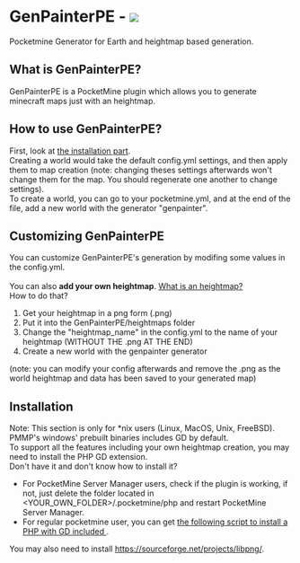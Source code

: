 # GenPainterPE - [![](https://poggit.pmmp.io/shield.approved/GenPainterPE)](https://poggit.pmmp.io/p/GenPainterPE)
Pocketmine Generator for Earth and heightmap based generation.

## What is GenPainterPE?
GenPainterPE is a PocketMine plugin which allows you to generate minecraft maps just with an heightmap.

## How to use GenPainterPE?
First, look at [the installation part](#installation).     
Creating a world would take the default config.yml settings, and then apply them to map creation (note: changing theses settings afterwards won't change them for the map. You should regenerate one another to change settings).    
To create a world, you can go to your pocketmine.yml, and at the end of the file, add a new world with the generator "genpainter".

## Customizing GenPainterPE
You can customize GenPainterPE's generation by modifing some values in the config.yml.    
<a id="add-heightmap"></a>    
You can also <b>add your own heightmap</b>. [What is an heightmap?](https://en.wikipedia.org/wiki/Heightmap)    
How to do that? 
1. Get your heightmap in a png form (.png)
2. Put it into the GenPainterPE/heightmaps folder
3. Change the "heightmap_name" in the config.yml to the name of your heightmap (WITHOUT THE .png AT THE END)
4. Create a new world with the genpainter generator     

(note: you can modify your config afterwards and remove the .png as the world heightmap and data has been saved to your generated map)


## Installation
Note: This section is only for *nix users (Linux, MacOS, Unix, FreeBSD). PMMP's windows' prebuilt binaries includes GD by default.    
To support all the features including your own heightmap creation, you may need to install the PHP GD extension.    
Don't have it and don't know how to install it?
- For PocketMine Server Manager users, check if the plugin is working, if not, just delete the folder located in &lt;YOUR\_OWN\_FOLDER&gt;/.pocketmine/php and restart PocketMine Server Manager.
- For regular pocketmine user, you can get <a href="https://psm.mcpe.fun/download/PHP/compile.sh">the following script to install a PHP with GD included </a>.

You may also need to install https://sourceforge.net/projects/libpng/.
